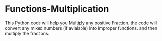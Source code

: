 # Functions-Multiplication
This Python code will help you Multiply any positive Fraction. the code will convert any mixed numbers (if avialable) into improper functions. and then multiply the fractions.
